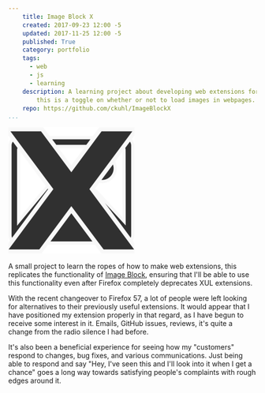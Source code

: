 ```yaml
---
    title: Image Block X
    created: 2017-09-23 12:00 -5
    updated: 2017-11-25 12:00 -5
    published: True
    category: portfolio
    tags:
      - web
      - js
      - learning
    description: A learning project about developing web extensions for Firefox,
        this is a toggle on whether or not to load images in webpages.
    repo: https://github.com/ckuhl/ImageBlockX
...
```


<img class="hero-image" src="/static/images/2017-12-15_image-block-x.png"
	alt="Image Block X logo">

A small project to learn the ropes of how to make web extensions, this
replicates the functionality of [Image Block](https://addons.mozilla.org/en-US/firefox/addon/image-block/), ensuring that I'll be able to use this
functionality even after Firefox completely deprecates XUL extensions.

With the recent changeover to Firefox 57, a lot of people were left looking for
alternatives to their previously useful extensions. It would appear that I have
positioned my extension properly in that regard, as I have begun to receive
some interest in it. Emails, GitHub issues, reviews, it's quite a change from
the radio silence I had before.

It's also been a beneficial experience for seeing how my "customers" respond to
changes, bug fixes, and various communications. Just being able to respond and
say "Hey, I've seen this and I'll look into it when I get a chance" goes a long
way towards satisfying people's complaints with rough edges around it.


